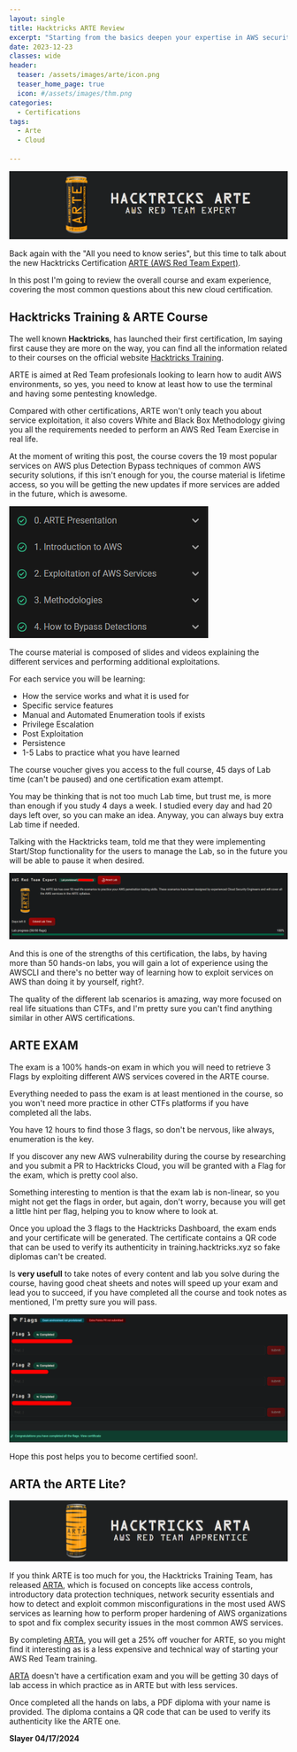 ```yaml
---
layout: single
title: Hacktricks ARTE Review
excerpt: "Starting from the basics deepen your expertise in AWS security with a comprehensive exploration of advanced concepts, including in-depth identity and access management strategies, encryption methods, sophisticated networking defenses and learn how to spot and exploit misconfigurations in more than 20 common AWS services. Master the application of specialized red team and whitebox tactics in AWS contexts, enabling the detection and correction of complex security flaws."
date: 2023-12-23
classes: wide
header:
  teaser: /assets/images/arte/icon.png
  teaser_home_page: true
  icon: #/assets/images/thm.png
categories:
  - Certifications
tags:
  - Arte
  - Cloud
  
---
```


  ![](/assets/images/arte/Banner.png)


Back again with the "All you need to know series", but this time to talk about the new Hacktricks Certification [ARTE (AWS Red Team Expert)](https://training.hacktricks.xyz/courses/arte). 

In this post I'm going to review the overall course and exam experience, covering the most common questions about this new cloud certification. 

## Hacktricks Training & ARTE Course

The well known **Hacktricks**, has launched their first certification, Im saying first cause they are more on the way, you can find all the information related to their courses on the official website [Hacktricks Training](https://training.hacktricks.xyz/).

ARTE is aimed at Red Team profesionals looking to learn how to audit AWS environments, so yes, you need to know at least how to use the terminal and having some pentesting knowledge.

Compared with other certifications, ARTE won't only teach you about service exploitation, it also covers White and Black Box Methodology giving you all the requirements needed to perform an AWS Red Team Exercise in real life.

At the moment of writing this post, the course covers the 19 most popular services on AWS plus Detection Bypass techniques of common AWS security solutions, if this isn't enough for you, the course material is lifetime access, so you will be getting the new updates if more services are added in the future, which is awesome.

  ![](/assets/images/arte/course.png)

The course material is composed of slides and videos explaining the different services and performing additional exploitations.

For each service you will be learning:

* How the service works and what it is used for
* Specific service features 
* Manual and Automated Enumeration tools if exists
* Privilege Escalation
* Post Exploitation 
* Persistence
* 1-5 Labs to practice what you have learned

The course voucher gives you access to the full course, 45 days of Lab time (can't be paused) and one certification exam attempt.

You may be thinking that is not too much Lab time, but trust me, is more than enough if you study 4 days a week. I studied every day and had 20 days left over, so you can make an idea. Anyway, you can always buy extra Lab time if needed.

Talking with the Hacktricks team, told me that they were implementing Start/Stop functionality for the users to manage the Lab, so in the future you will be able to pause it when desired.

![](/assets/images/arte/Lab.png)

And this is one of the strengths of this certification, the labs, by having more than 50 hands-on labs, you will gain a lot of experience using the AWSCLI and there's no better way of learning how to exploit services on AWS than doing it by yourself, right?.

The quality of the different lab scenarios is amazing, way more focused on real life situations than CTFs, and I'm pretty sure you can't find anything similar in other AWS certifications.

## ARTE EXAM 

The exam is a 100% hands-on exam in which you will need to retrieve 3 Flags by exploiting different AWS services covered in the ARTE course.

Everything needed to pass the exam is at least mentioned in the course, so you won't need more practice in other CTFs platforms if you have completed all the labs.

You have 12 hours to find those 3 flags, so don't be nervous, like always, enumeration is the key.

If you discover any new AWS vulnerability during the course by researching and you submit a PR to Hacktricks Cloud, you will be granted with a  Flag for the exam, which is pretty cool also.

Something interesting to mention is that the exam lab is non-linear, so you might not get the flags in order, but again, don't worry, because you will get a little hint per flag, helping you to know where to look at.

Once you upload the 3 flags to the Hacktricks Dashboard, the exam ends and your certificate will be generated. The certificate contains a QR code that can be used to verify its authenticity in training.hacktricks.xyz so fake diplomas can't be created.

Is **very usefull** to take notes of every content and lab you solve during the course, having good cheat sheets and notes will speed up your exam and lead you to succeed, if you have completed all the course and took notes as mentioned, I'm pretty sure you will pass.

  ![](/assets/images/arte/Examdashboard.png)

  Hope this post helps you to become certified soon!.

## ARTA the ARTE Lite?

  ![](/assets/images/arte/arta.png)

If you think ARTE is too much for you, the Hacktricks Training Team, has released [ARTA](https://training.hacktricks.xyz/courses/arta), which is focused on concepts like access controls, introductory data protection techniques, network security essentials and how to detect and exploit common misconfigurations in the most used AWS services as learning how to perform proper hardening of AWS organizations to spot and fix complex security issues in the most common AWS services.

By completing [ARTA](https://training.hacktricks.xyz/courses/arta), you will get a 25% off voucher for ARTE, so you might find it interesting as is a less expensive and technical way of starting your AWS Red Team training.

[ARTA](https://training.hacktricks.xyz/courses/arta) doesn't have a certification exam and you will be getting 30 days of lab access in which practice as in ARTE but with less services.

Once completed all the hands on labs, a PDF diploma with your name is provided. The diploma contains a QR code that can be used to verify its authenticity like the ARTE one.


**Slayer 04/17/2024**